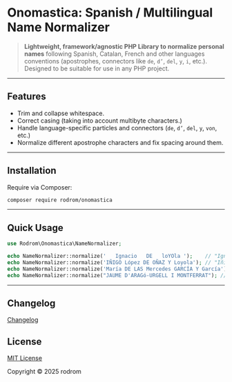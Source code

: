 # Onomastica: Spanish / Multilingual Name Normalizer

> **Lightweight, framework/agnostic PHP Library to normalize personal names** following Spanish, Catalan, French and other languages conventions (apostrophes, connectors like `de`, `d’`, `del`, `y`, `i`, etc.). Designed to be suitable for use in any PHP project.

---

## Features

- Trim and collapse whitespace.
- Correct casing (taking into account multibyte characters.)
- Handle language-specific particles and connectors (`de`, `d’`, `del`, `y`, `von`, etc.)
- Normalize different apostrophe characters and fix spacing around them.

---

## Installation

Require via Composer:

```bash
composer require rodrom/onomastica
```

---

## Quick Usage

```php
use Rodrom\Onomastica\NameNormalizer;

echo NameNormalizer::normalize('   Ignacio   DE   loYOla ');    // "Ignacio de Loyola"
echo NameNormalizer::normalize('IÑIGO López DE OÑAZ Y Loyola'); // "Iñigo López de Oñaz y Loyola"
echo NameNormalizer::normalize('María DE LAS Mercedes GARCÍA Y García');  // "José Antonio García y García"
echo NameNormalizer::normalize("JAUME D'ARAGó-URGELL I MONTFERRAT"); // "Jaume d’Aragó-Urgell i Montferrat"
```

---

## Changelog

[Changelog](CHANGELOG.md)

## License

[MIT License](LICENSE)

Copyright © 2025 rodrom